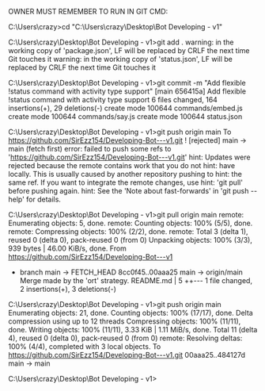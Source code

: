 OWNER MUST REMEMBER TO RUN IN GIT CMD:

C:\Users\crazy>cd "C:\Users\crazy\Desktop\Bot Developing - v1"

C:\Users\crazy\Desktop\Bot Developing - v1>git add .
warning: in the working copy of 'package.json', LF will be replaced by CRLF the next time Git touches it
warning: in the working copy of 'status.json', LF will be replaced by CRLF the next time Git touches it

C:\Users\crazy\Desktop\Bot Developing - v1>git commit -m "Add flexible !status command with activity type support"
[main 656415a] Add flexible !status command with activity type support
 6 files changed, 164 insertions(+), 29 deletions(-)
 create mode 100644 commands/embed.js
 create mode 100644 commands/say.js
 create mode 100644 status.json

C:\Users\crazy\Desktop\Bot Developing - v1>git push origin main
To https://github.com/SirEzz154/Developing-Bot---v1.git
 ! [rejected]        main -> main (fetch first)
error: failed to push some refs to 'https://github.com/SirEzz154/Developing-Bot---v1.git'
hint: Updates were rejected because the remote contains work that you do not
hint: have locally. This is usually caused by another repository pushing to
hint: the same ref. If you want to integrate the remote changes, use
hint: 'git pull' before pushing again.
hint: See the 'Note about fast-forwards' in 'git push --help' for details.

C:\Users\crazy\Desktop\Bot Developing - v1>git pull origin main
remote: Enumerating objects: 5, done.
remote: Counting objects: 100% (5/5), done.
remote: Compressing objects: 100% (2/2), done.
remote: Total 3 (delta 1), reused 0 (delta 0), pack-reused 0 (from 0)
Unpacking objects: 100% (3/3), 939 bytes | 46.00 KiB/s, done.
From https://github.com/SirEzz154/Developing-Bot---v1
 * branch            main       -> FETCH_HEAD
   8cc0f45..00aaa25  main       -> origin/main
Merge made by the 'ort' strategy.
 README.md | 5 ++---
 1 file changed, 2 insertions(+), 3 deletions(-)

C:\Users\crazy\Desktop\Bot Developing - v1>git push origin main
Enumerating objects: 21, done.
Counting objects: 100% (17/17), done.
Delta compression using up to 12 threads
Compressing objects: 100% (11/11), done.
Writing objects: 100% (11/11), 3.33 KiB | 1.11 MiB/s, done.
Total 11 (delta 4), reused 0 (delta 0), pack-reused 0 (from 0)
remote: Resolving deltas: 100% (4/4), completed with 3 local objects.
To https://github.com/SirEzz154/Developing-Bot---v1.git
   00aaa25..484127d  main -> main

C:\Users\crazy\Desktop\Bot Developing - v1>
